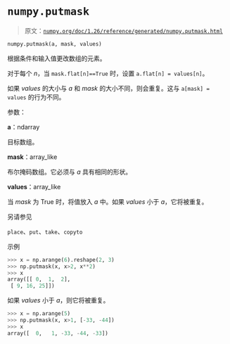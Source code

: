 # `numpy.putmask`

> 原文：[`numpy.org/doc/1.26/reference/generated/numpy.putmask.html`](https://numpy.org/doc/1.26/reference/generated/numpy.putmask.html)

```py
numpy.putmask(a, mask, values)
```

根据条件和输入值更改数组的元素。

对于每个 *n*，当 `mask.flat[n]==True` 时，设置 `a.flat[n] = values[n]`。

如果 *values* 的大小与 *a* 和 *mask* 的大小不同，则会重复。这与 `a[mask] = values` 的行为不同。

参数：

**a**：ndarray

目标数组。

**mask**：array_like

布尔掩码数组。它必须与 *a* 具有相同的形状。

**values**：array_like

当 *mask* 为 True 时，将值放入 *a* 中。如果 *values* 小于 *a*，它将被重复。

另请参见

`place`、`put`、`take`、`copyto`

示例

```py
>>> x = np.arange(6).reshape(2, 3)
>>> np.putmask(x, x>2, x**2)
>>> x
array([[ 0,  1,  2],
 [ 9, 16, 25]]) 
```

如果 *values* 小于 *a*，则它将被重复。

```py
>>> x = np.arange(5)
>>> np.putmask(x, x>1, [-33, -44])
>>> x
array([  0,   1, -33, -44, -33]) 
```
